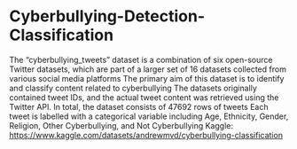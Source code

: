 # Cyberbullying-Detection-Classification
The “cyberbullying_tweets” dataset is a combination of six open-source Twitter datasets, which are part of a larger set of 16 datasets collected from various social media platforms The primary aim of this dataset is to identify and classify content related to cyberbullying The datasets originally contained tweet IDs, and the actual tweet content was retrieved using the Twitter API. In total, the dataset consists of 47692 rows of tweets Each tweet is labelled with a categorical variable including Age, Ethnicity, Gender, Religion, Other Cyberbullying, and Not Cyberbullying
Kaggle: https://www.kaggle.com/datasets/andrewmvd/cyberbullying-classification 
